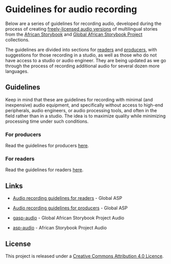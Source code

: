 # Guidelines for audio recording

Below are a series of guidelines for recording audio, developed during the process of creating [freely-licensed audio versions](https://github.com/global-asp/gasp-audio) of multilingual stories from the [African Storybook](http://africanstorybook.org/) and [Global African Storybook Project](https://global-asp.github.io) collections.

The guidelines are divided into sections for [readers](#for-readers) and [producers](#for-producers), with suggestions for those recording in a studio, as well as those who do not have access to a studio or audio engineer. They are being updated as we go through the process of recording additional audio for several dozen more languages.

## Guidelines

Keep in mind that these are guidelines for recording with minimal (and inexpensive) audio equipment, and specifically without access to high-end peripherals, audio engineers, or audio processing tools, and often in the field rather than in a studio. The idea is to maximize quality while minimizing processing time under such conditions.

### For producers

Read the guidelines for producers [here](producers.md).

### For readers

Read the guidelines for readers [here](readers.md).

## Links

* [Audio recording guidelines for readers](https://global-asp.github.io/guidelines/audio_readers) - Global ASP
* [Audio recording guidelines for producers](https://global-asp.github.io/guidelines/audio_producers) - Global ASP

* [gasp-audio](https://github.com/global-asp/gasp-audio) - Global African Storybook Project Audio
* [asp-audio](https://github.com/global-asp/asp-audio) - African Storybook Project Audio

## License

This project is released under a [Creative Commons Attribution 4.0 Licence](https://creativecommons.org/licenses/by/4.0/).
